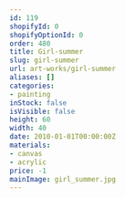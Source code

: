 ```yaml
---
id: 119
shopifyId: 0
shopifyOptionId: 0
order: 480
title: Girl-summer
slug: girl-summer
url: art-works/girl-summer
aliases: []
categories:
- painting
inStock: false
isVisible: false
height: 60
width: 40
date: 2010-01-01T00:00:00Z
materials:
- canvas
- acrylic
price: -1
mainImage: girl_summer.jpg
---
```

